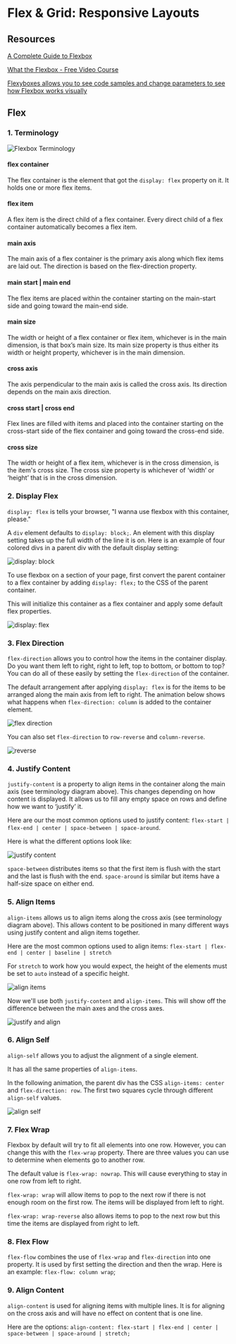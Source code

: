 # Flex & Grid: Responsive Layouts

## Resources

[A Complete Guide to Flexbox](https://css-tricks.com/snippets/css/a-guide-to-flexbox/)

[What the Flexbox - Free Video Course](https://flexbox.io/)

[Flexyboxes allows you to see code samples and change parameters to see how Flexbox works visually](https://the-echoplex.net/flexyboxes/)

## Flex

### 1. Terminology

![Flexbox Terminology](https://www.freecodecamp.org/news/content/images/2019/10/image-32.png)

#### flex container

The flex container is the element that got the `display: flex` property on it. It holds one or more flex items.

#### flex item

A flex item is the direct child of a flex container. Every direct child of a flex container automatically becomes a flex item.

#### main axis

The main axis of a flex container is the primary axis along which flex items are laid out. The direction is based on the flex-direction property.

#### main start | main end

The flex items are placed within the container starting on the main-start side and going toward the main-end side.

#### main size

The width or height of a flex container or flex item, whichever is in the main dimension, is that box’s main size. Its main size property is thus either its width or height property, whichever is in the main dimension.

#### cross axis

The axis perpendicular to the main axis is called the cross axis. Its direction depends on the main axis direction.

#### cross start | cross end

Flex lines are filled with items and placed into the container starting on the cross-start side of the flex container and going toward the cross-end side.

#### cross size

The width or height of a flex item, whichever is in the cross dimension, is the item's cross size. The cross size property is whichever of ‘width’ or ‘height’ that is in the cross dimension.

### 2. Display Flex

`display: flex` is tells your browser, "I wanna use flexbox with this container, please."

A `div` element defaults to `display: block;`. An element with this display setting takes up the full width of the line it is on. Here is an example of four colored divs in a parent div with the default display setting:

![display: block](https://cdn-media-1.freecodecamp.org/images/ChnkgUaWEN6dmtS4EQCG60uqIjZVphsErq91)

To use flexbox on a section of your page, first convert the parent container to a flex container by adding `display: flex;` to the CSS of the parent container.

This will initialize this container as a flex container and apply some default flex properties.

![display: flex](https://cdn-media-1.freecodecamp.org/images/6WwoIEc45lUHUcFQCmD8GmziiISm2lO64Y1-)

### 3. Flex Direction

`flex-direction` allows you to control how the items in the container display. Do you want them left to right, right to left, top to bottom, or bottom to top? You can do all of these easily by setting the `flex-direction` of the container.

The default arrangement after applying `display: flex` is for the items to be arranged along the main axis from left to right. The animation below shows what happens when `flex-direction: column` is added to the container element.

![flex direction](https://cdn-media-1.freecodecamp.org/images/wEg7wdKEfv9-bqaiB-t9hzOapBPiqZVYNFIh)

You can also set `flex-direction` to `row-reverse` and `column-reverse`.

![reverse](https://cdn-media-1.freecodecamp.org/images/zYdQGSmhtMyqcAbEUDoEehohC8E-gtgvQx6b)

### 4. Justify Content

`justify-content` is a property to align items in the container along the main axis (see terminology diagram above). This changes depending on how content is displayed. It allows us to fill any empty space on rows and define how we want to ‘justify’ it.

Here are our the most common options used to justify content: `flex-start | flex-end | center | space-between | space-around`.

Here is what the different options look like:

![justify content](https://cdn-media-1.freecodecamp.org/images/OBGVr-DdHiQ2y9VOWuhXqXeGnFnyDSBTx7hv)

`space-between` distributes items so that the first item is flush with the start and the last is flush with the end. `space-around` is similar but items have a half-size space on either end.

### 5. Align Items

`align-items` allows us to align items along the cross axis (see terminology diagram above). This allows content to be positioned in many different ways using justify content and align items together.

Here are the most common options used to align items: `flex-start | flex-end | center | baseline | stretch`

For `stretch` to work how you would expect, the height of the elements must be set to `auto` instead of a specific height.

![align items](https://cdn-media-1.freecodecamp.org/images/UgsULw0Kk49l-l1wSzeurYNJKCmcA-01oE8a)

Now we'll use both `justify-content` and `align-items`. This will show off the difference between the main axes and the cross axes.

![justify and align](https://cdn-media-1.freecodecamp.org/images/u9tCV-zRt3qpgSyNQt53e-eRz0-HIrsqqOk-)

### 6. Align Self

`align-self` allows you to adjust the alignment of a single element.

It has all the same properties of `align-items`.

In the following animation, the parent div has the CSS `align-items: center` and `flex-direction: row`. The first two squares cycle through different `align-self` values.

![align self](https://cdn-media-1.freecodecamp.org/images/HbnMZT330ylw5idocqrjOfp9DrlZt9JrJm9o)

### 7. Flex Wrap

Flexbox by default will try to fit all elements into one row. However, you can change this with the `flex-wrap` property. There are three values you can use to determine when elements go to another row.

The default value is `flex-wrap: nowrap`. This will cause everything to stay in one row from left to right.

`flex-wrap: wrap` will allow items to pop to the next row if there is not enough room on the first row. The items will be displayed from left to right.

`flex-wrap: wrap-reverse` also allows items to pop to the next row but this time the items are displayed from right to left.

### 8. Flex Flow

`flex-flow` combines the use of `flex-wrap` and `flex-direction` into one property. It is used by first setting the direction and then the wrap. Here is an example: `flex-flow: column wrap`;

### 9. Align Content

`align-content` is used for aligning items with multiple lines. It is for aligning on the cross axis and will have no effect on content that is one line.

Here are the options: `align-content: flex-start | flex-end | center | space-between | space-around | stretch;`
